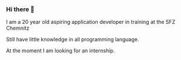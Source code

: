 ### Hi there 👋

I am a 20 year old aspiring application developer in training at the SFZ Chemnitz

Still have little knowledge in all programming language.

At the moment I am looking for an internship.
